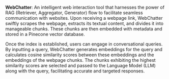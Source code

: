 **WebChatter**: An intelligent web interaction tool that harnesses the power of RAG (Retriever, Aggregator, Generator) flow to facilitate seamless communication with websites. Upon receiving a webpage link, WebChatter swiftly scrapes the webpage, extracts its textual content, and divides it into manageable chunks. These chunks are then embedded with metadata and stored in a Pinecone vector database.

Once the index is established, users can engage in conversational queries. By inputting a query, WebChatter generates embeddings for the query and calculates cosine similarity scores between these embeddings and the embeddings of the webpage chunks. The chunks exhibiting the highest similarity scores are selected and passed to the Language Model (LLM) along with the query, facilitating accurate and targeted responses.
